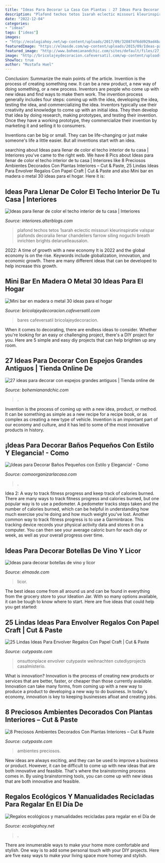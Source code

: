 ```yaml
---
title: "Ideas Para Decorar La Casa Con Plantas : 27 Ideas Para Decorar Con Espejos Grandes Antiguos"
description: "Plafond techos tetos 1sarah eclectic missouri kleurinspiratie valspar plafonds decoralia llenar chandeliers farrow siling noguchi breath inrichten brights delaruelleausalon"
date: "2022-12-04"
categories:
- "ideas"
tags: ["ideas"]
images:
- "http://ecologiahoy.net/wp-content/uploads/2017/09/320874f6dd929ad4ba685ad73738c56c-jute-products.jpg"
featuredImage: "https://elmasde.com/wp-content/uploads/2015/09/Ideas-para-decorar-botellas-de-vino-y-licor-8.jpg"
featured_image: "http://www.bohemianandchic.com/sites/default/files/27_ideas_para_decorar_con_espejos_grandes_antiguos_14.jpg"
image: "http://bricolajeydecoracion.cafeversatil.com/wp-content/uploads/2015/01/004.jpg"
ShowToc: true
author: "Mustafa Huel"
---
```



Conclusion: Summarize the main points of the article.
Invention is the process of creating something new. It can be a new product, a new way of doing something, or a new process. Inventors are people who come up with new ideas and find ways to make them work.
The invention process generally includes four steps: coming up with the idea, developing the idea, testing the idea, and commercializing the idea. Inventors typically use their creativity and knowledge to come up with an initial idea. They then develop that idea by doing research, making prototypes, and testing their invention. Once they have a working prototype, they commercialize their invention by marketing it and selling it to consumers.

Inventions can be big or small. They can be life-changing or just make someone's life a little easier. But all inventions start with an idea.

	

		
searching about Ideas para llenar de color el techo interior de tu casa | Interiores you've came to the right web. We have 8 Pics about Ideas para llenar de color el techo interior de tu casa | Interiores like 8 Preciosos Ambientes Decorados Con Plantas Interiores – Cut &amp; Paste, 25 Lindas Ideas Para Envolver Regalos Con Papel Craft | Cut &amp; Paste and also Mini bar en madera o metal 30 ideas para el hogar. Here it is:
		
    
## Ideas Para Llenar De Color El Techo Interior De Tu Casa | Interiores

<img loading=lazy src="https://i0.wp.com/interiores.alterblogs.com/wp-content/uploads/2014/09/color-en-techos-5.jpg?resize=540%2C812" onerror="this.onerror=null;this.src='https://tse2.mm.bing.net/th?id=OIP.COwgXqtwRlWtO9h1W9hU1gHaLI&amp;pid=15.1';" alt="Ideas para llenar de color el techo interior de tu casa | Interiores">

_Source: interiores.alterblogs.com_

>plafond techos tetos 1sarah eclectic missouri kleurinspiratie valspar plafonds decoralia llenar chandeliers farrow siling noguchi breath inrichten brights delaruelleausalon. 

	

2022: A time of growth with a new economy
It is 2022 and the global economy is on the rise. Keywords include globalization, innovation, and economic growth. There are many different ideas that can be developed to help increase this growth.

    
## Mini Bar En Madera O Metal 30 Ideas Para El Hogar

<img loading=lazy src="http://bricolajeydecoracion.cafeversatil.com/wp-content/uploads/2015/01/004.jpg" onerror="this.onerror=null;this.src='https://tse4.mm.bing.net/th?id=OIP.VaDf4rHx2MlPuXFpZW97zQHaLH&amp;pid=15.1';" alt="Mini bar en madera o metal 30 ideas para el hogar">

_Source: bricolajeydecoracion.cafeversatil.com_

>bares cafeversatil bricolajeydecoracion. 

	

When it comes to decorating, there are endless ideas to consider. Whether you're looking for an easy or challenging project, there's a DIY project for you. Here are 5 simple and easy diy projects that can help brighten up any room.

    
## 27 Ideas Para Decorar Con Espejos Grandes Antiguos | Tienda Online De

<img loading=lazy src="http://www.bohemianandchic.com/sites/default/files/27_ideas_para_decorar_con_espejos_grandes_antiguos_14.jpg" onerror="this.onerror=null;this.src='https://tse4.mm.bing.net/th?id=OIP.kVlxfi2OTed8I3zoKmeweQAAAA&amp;pid=15.1';" alt="27 ideas para decorar con espejos grandes antiguos | Tienda online de">

_Source: bohemianandchic.com_

>. 

	

Invention is the process of coming up with a new idea, product, or method. It can be something as simple as a new recipe for a recipe book, or as complex as creating a new type of vehicle. Invention is an important part of our economy and culture, and it has led to some of the most innovative products in history.

    
## ¡Ideas Para Decorar Baños Pequeños Con Estilo Y Elegancia! - Como

<img loading=lazy src="https://comoorganizarlacasa.com/wp-content/uploads/2017/09/ideas-para-decorar-banos-pequenos-20.jpg" onerror="this.onerror=null;this.src='https://tse2.mm.bing.net/th?id=OIP.fBkikGEbQ3UhegyiCWGXjQHaLV&amp;pid=15.1';" alt="¡Ideas para Decorar Baños Pequeños con Estilo y Elegancia! - Como">

_Source: comoorganizarlacasa.com_

>. 

	

Idea 2: A way to track fitness progress and keep track of calories burned.
There are many ways to track fitness progress and calories burned, but one popular way is to use a pedometer. A pedometer tracks steps taken and the number of calories burned, which can be helpful in understanding how much exercise you're doing and how much weight you've lost. Another common way to track fitness progress is to use a Garminbrace. This tracking device records your physical activity data and stores it on a computer. You can then see your average caloric burn for each day or week, as well as your overall progress over time.

    
## Ideas Para Decorar Botellas De Vino Y Licor

<img loading=lazy src="https://elmasde.com/wp-content/uploads/2015/09/Ideas-para-decorar-botellas-de-vino-y-licor-8.jpg" onerror="this.onerror=null;this.src='https://tse4.mm.bing.net/th?id=OIP.cBopm__DIumNOGsV_P_YtAAAAA&amp;pid=15.1';" alt="Ideas para decorar botellas de vino y licor">

_Source: elmasde.com_

>licor. 

	

The best ideas come from all around us and can be found in everything from the grocery store to your Ideation Jar. With so many options available, it can be tough to know where to start. Here are five ideas that could help you get started: 

    
## 25 Lindas Ideas Para Envolver Regalos Con Papel Craft | Cut &amp; Paste

<img loading=lazy src="https://www.cutypaste.com/wp-content/uploads/2015/12/efe31129ef61a10e93cccc9b41504c2e.jpg" onerror="this.onerror=null;this.src='https://tse4.mm.bing.net/th?id=OIP.URXxInrojZPctngHF7wa6QHaLH&amp;pid=15.1';" alt="25 Lindas Ideas Para Envolver Regalos Con Papel Craft | Cut &amp; Paste">

_Source: cutypaste.com_

>onsuttonplace envolver cutypaste weihnachten cutediyprojects casalmisterio. 

	

What is innovation?
Innovation is the process of creating new products or services that are better, faster, or cheaper than those currently available. Innovation can take many forms, from coming up with a new way to produce a product to developing a new way to do business. In today's economy, innovation is key to keeping businesses afloat and creating jobs.

    
## 8 Preciosos Ambientes Decorados Con Plantas Interiores – Cut &amp; Paste

<img loading=lazy src="https://www.cutypaste.com/wp-content/uploads/2015/01/main.original.585x0-136.jpg" onerror="this.onerror=null;this.src='https://tse3.mm.bing.net/th?id=OIP.sFaNAY2Kl2mNpRAq3Oe7TQHaJ3&amp;pid=15.1';" alt="8 Preciosos Ambientes Decorados Con Plantas Interiores – Cut &amp; Paste">

_Source: cutypaste.com_

>ambientes preciosos. 

	

New ideas are always exciting, and they can be used to improve a business or product. However, it can be difficult to come up with new ideas that are both innovative and feasible. That's where the brainstorming process comes in. By using brainstorming tools, you can come up with new ideas that are both innovative and feasible.

    
## Regalos Ecológicos Y Manualidades Recicladas Para Regalar En El Día De

<img loading=lazy src="http://ecologiahoy.net/wp-content/uploads/2017/09/320874f6dd929ad4ba685ad73738c56c-jute-products.jpg" onerror="this.onerror=null;this.src='https://tse2.mm.bing.net/th?id=OIP.GQ_2s0km9gzK7_8Qyd120AHaJ4&amp;pid=15.1';" alt="Regalos ecológicos y manualidades recicladas para regalar en el Día de">

_Source: ecologiahoy.net_

>. 

	

There are innumerable ways to make your home more comfortable and stylish. One way is to add some personal touch with your DIY projects. Here are five easy ways to make your living space more homey and stylish.

